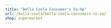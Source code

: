 ```yaml
---
title: "Bella Coola Consumer's Co-Op"
url: /bella-coola/bella-coola-consumers-co-op/
shop: supermarket
---
```

